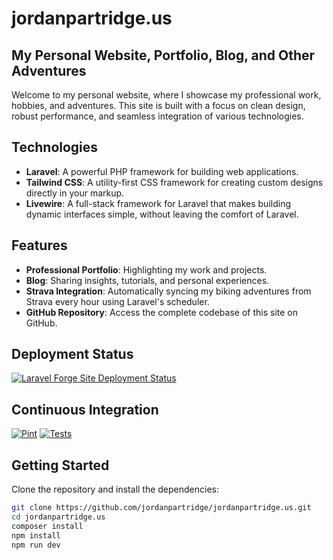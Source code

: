 # jordanpartridge.us
## My Personal Website, Portfolio, Blog, and Other Adventures

Welcome to my personal website, where I showcase my professional work, hobbies, and adventures. This site is built with a focus on clean design, robust performance, and seamless integration of various technologies.

## Technologies
- **Laravel**: A powerful PHP framework for building web applications.
- **Tailwind CSS**: A utility-first CSS framework for creating custom designs directly in your markup.
- **Livewire**: A full-stack framework for Laravel that makes building dynamic interfaces simple, without leaving the comfort of Laravel.

## Features
- **Professional Portfolio**: Highlighting my work and projects.
- **Blog**: Sharing insights, tutorials, and personal experiences.
- **Strava Integration**: Automatically syncing my biking adventures from Strava every hour using Laravel's scheduler.
- **GitHub Repository**: Access the complete codebase of this site on GitHub.

## Deployment Status
[![Laravel Forge Site Deployment Status](https://img.shields.io/endpoint?url=https%3A%2F%2Fforge.laravel.com%2Fsite-badges%2F1fcb3f58-585a-453a-8a5c-d4af80bf60f0%3Fdate%3D1%26commit%3D1&style=plastic)](https://forge.laravel.com/servers/820904/sites/2398933)

## Continuous Integration
[![Pint](https://github.com/jordanpartridge/jordanpartridge.us/actions/workflows/Pint.yml/badge.svg?branch=master)](https://github.com/jordanpartridge/jordanpartridge.us/actions/workflows/Pint.yml)
[![Tests](https://github.com/jordanpartridge/jordanpartridge.us/actions/workflows/Tests.yml/badge.svg)](https://github.com/jordanpartridge/jordanpartridge.us/actions/workflows/Tests.yml)

## Getting Started
Clone the repository and install the dependencies:
```bash
git clone https://github.com/jordanpartridge/jordanpartridge.us.git
cd jordanpartridge.us
composer install
npm install
npm run dev
